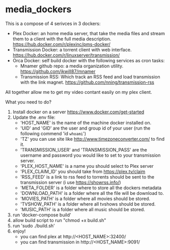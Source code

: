 # media_dockers

This is a compose of 4 serivces in 3 dockers:
- Plex Docker: an home media server, that take the media files and stream them to a client with the full media description.
     https://hub.docker.com/r/plexinc/pms-docker/
- Transmission Docker: a torrent client with web interface.
    https://hub.docker.com/r/linuxserver/transmission/
- Orca Docker: self build docker with the following services as cron tasks:
    - Mnamer github repo: a media organization utility.
        https://github.com/jkwill87/mnamer 
    - Transmission RSS: Which track an RSS feed and load transmission with the link magnet.
        https://github.com/nning/transmission-rss


All together allow me to get my video contant easily on my plex client. 

What you need to do?
1. Install docker on a server https://www.docker.com/get-started
2. Update the .env file:
    - 'HOST_NAME' is the name of the machine docker installed on.
    - 'UID' and 'GID' are the user and group id of your user (run the following commend 'id `whoami`')
    - 'TZ' you can use site like http://www.timezoneconverter.com/ to find it.
    - 'TRANSMISSION_USER' and 'TRANSMISSION_PASS' are the username and password you would like to set to your transmission server.
    - 'PLEX_HOST_NAME' is a name you should select to Plex server
    - 'PLEX_CLAIM_ID' you should take from  https://plex.tv/claim
    - 'RSS_FEED' is a link to rss feed to torrents should be sent to the transmission server (i use https://showrss.info/)
    - 'META_FOLDER' is a folder where to store all the dockers metadata
    - 'DOWNLOAD_PATH' is a folder where all the file will be download to.
    - 'MOVIES_PATH' is a folder where all movies should be stored.
    - 'TVSHOW_PATH' is a folder where all tvshows should be stored.
    - 'MUSIC_PATH' is a folder where all music should be stored.
3. run 'docker-compose build'
4. allow build script to run "chmod +x build.sh"
4. run 'sudo ./build.sh'
5. enjoy! 
   - you can find plex at http://<HOST_NAME>:32400/
   - you can find transmission in http://<HOST_NAME>:9091/
